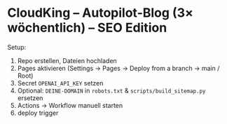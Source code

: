 # CloudKing – Autopilot-Blog (3× wöchentlich) – SEO Edition
Setup:
1) Repo erstellen, Dateien hochladen
2) Pages aktivieren (Settings → Pages → Deploy from a branch → main / Root)
3) Secret `OPENAI_API_KEY` setzen
4) Optional: `DEINE-DOMAIN` in `robots.txt` & `scripts/build_sitemap.py` ersetzen
5) Actions → Workflow manuell starten
6) deploy trigger
